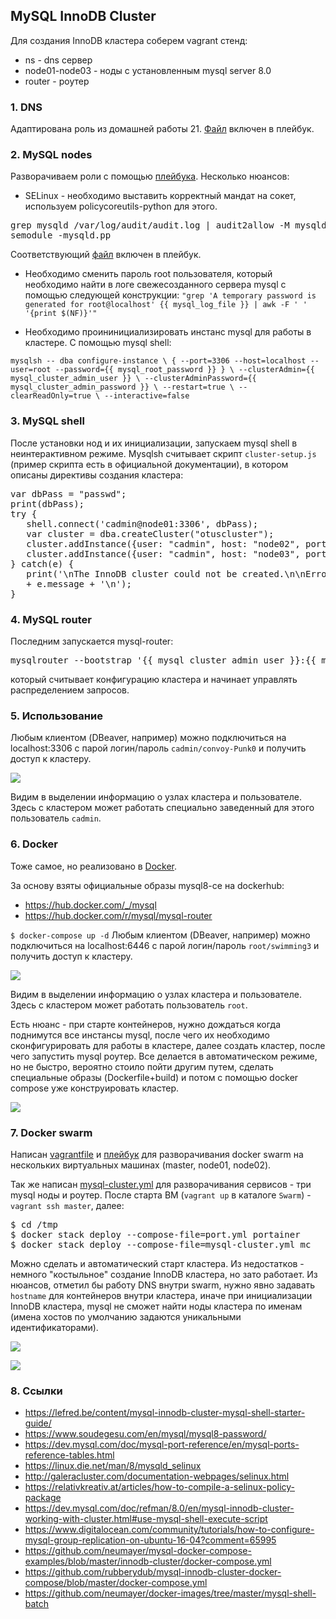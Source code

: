 ## MySQL InnoDB Cluster

Для создания InnoDB кластера соберем vagrant стенд:

- ns - dns сервер
- node01-node03 - ноды с установленным mysql server 8.0
- router - роутер

### 1. DNS

Адаптирована роль из домашней работы 21. [Файл](provisioning/dns-server.yml) включен в плейбук.

### 2. MySQL nodes

Разворачиваем роли с помощью [плейбука](provisioning/playbook.yml). Несколько нюансов:

- SELinux - необходимо выставить корректный мандат на сокет, используем policycoreutils-python для этого.
<pre>
grep mysqld /var/log/audit/audit.log | audit2allow -M mysqld
semodule -mysqld.pp
</pre>

Соответствующий [файл](provisioning/selinux.yml) включен в плейбук.

- Необходимо сменить пароль root пользователя, который необходимо найти в логе свежесозданного сервера mysql с помощью следующей конструкции: `"grep 'A temporary password is generated for root@localhost' {{ mysql_log_file }} | awk -F ' ' '{print $(NF)}'"`

- Необходимо проининициализировать инстанс mysql для работы в кластере. С помощью mysql shell:

`mysqlsh -- dba configure-instance \
{ --port=3306 --host=localhost --user=root --password={{ mysql_root_password }} } \
--clusterAdmin={{ mysql_cluster_admin_user }} \
--clusterAdminPassword={{ mysql_cluster_admin_password }} \
--restart=true \
--clearReadOnly=true \
--interactive=false`

### 3. MySQL shell

После установки нод и их инициализации, запускаем mysql shell в неинтерактивном режиме. Mysqlsh считывает скрипт `cluster-setup.js` (пример скрипта есть в официальной документации), в котором описаны директивы создания кластера:

<pre>
var dbPass = "passwd";
print(dbPass);
try {
   shell.connect('cadmin@node01:3306', dbPass);
   var cluster = dba.createCluster("otuscluster");
   cluster.addInstance({user: "cadmin", host: "node02", port: 3306, password: dbPass});
   cluster.addInstance({user: "cadmin", host: "node03", port: 3306, password: dbPass});
} catch(e) {
   print('\nThe InnoDB cluster could not be created.\n\nError: ' +
   + e.message + '\n');
}
</pre>

### 4. MySQL router

Последним запускается mysql-router:

<pre>
mysqlrouter --bootstrap '{{ mysql_cluster_admin_user }}:{{ mysql_cluster_admin_password }}'@node01 --user=mysqlrouter
</pre>

который считывает конфигурацию кластера и начинает управлять распределением запросов.

### 5. Использование

Любым клиентом (DBeaver, например) можно подключиться на localhost:3306 с парой логин/пароль `cadmin/convoy-Punk0` и получить доступ к кластеру.

![](pic/pic01.png)

Видим в выделении информацию о узлах кластера и пользователе. Здесь с кластером может работать специально заведенный для этого пользователь `cadmin`.

### 6. Docker

Тоже самое, но реализовано в [Docker](Docker/docker-compose.yml).

За основу взяты официальные образы mysql8-ce на dockerhub:

- https://hub.docker.com/_/mysql
- https://hub.docker.com/r/mysql/mysql-router

`
$ docker-compose up -d
`
Любым клиентом (DBeaver, например) можно подключиться на localhost:6446 с парой логин/пароль `root/swimming3` и получить доступ к кластеру.

![](pic/pic02.png)

Видим в выделении информацию о узлах кластера и пользователе. Здесь с кластером может работать пользователь `root`.

Есть нюанс - при старте контейнеров, нужно дождаться когда поднимутся все инстансы mysql, после чего их необходимо сконфигурировать для работы в кластере, далее создать кластер, после чего запустить mysql роутер. Все делается в автоматическом режиме, но не быстро, вероятно стоило пойти другим путем, сделать специальные образы (Dockerfile+build) и потом с помощью docker compose уже конструировать кластер.

![](pic/pic03.png)

### 7. Docker swarm

Написан [vagrantfile](Swarm/Vagrantfile) и [плейбук](Swarm/playbook.yml) для разворачивания docker swarm на нескольких виртуальных машинах (master, node01, node02).

Так же написан [mysql-cluster.yml](swdocker/mysql-cluster.yml) для разворачивания сервисов - три mysql ноды и роутер.
После старта ВМ (`vagrant up` в каталоге `Swarm`) - `vagrant ssh master`, далее:

<pre>
$ cd /tmp
$ docker stack deploy --compose-file=port.yml portainer
$ docker stack deploy --compose-file=mysql-cluster.yml mc
</pre>

Можно сделать и автоматический старт кластера. Из недостатков - немного "костыльное" создание InnoDB кластера, но зато работает. Из нюансов, отметил бы работу DNS внутри swarm, нужно явно задавать `hostname` для контейнеров внутри кластера, иначе при инициализации InnoDB кластера, mysql не сможет найти ноды кластера по именам (имена хостов по умолчанию задаются уникальными идентификаторами).

![](pic/pic04.png)

![](pic/pic05.png)

### 8. Ссылки

- https://lefred.be/content/mysql-innodb-cluster-mysql-shell-starter-guide/
- https://www.soudegesu.com/en/mysql/mysql8-password/
- https://dev.mysql.com/doc/mysql-port-reference/en/mysql-ports-reference-tables.html
- https://linux.die.net/man/8/mysqld_selinux
- http://galeracluster.com/documentation-webpages/selinux.html
- https://relativkreativ.at/articles/how-to-compile-a-selinux-policy-package
- https://dev.mysql.com/doc/refman/8.0/en/mysql-innodb-cluster-working-with-cluster.html#use-mysql-shell-execute-script
- https://www.digitalocean.com/community/tutorials/how-to-configure-mysql-group-replication-on-ubuntu-16-04?comment=65995
- https://github.com/neumayer/mysql-docker-compose-examples/blob/master/innodb-cluster/docker-compose.yml
- https://github.com/rubberydub/mysql-innodb-cluster-docker-compose/blob/master/docker-compose.yml
- https://github.com/neumayer/docker-images/tree/master/mysql-shell-batch
